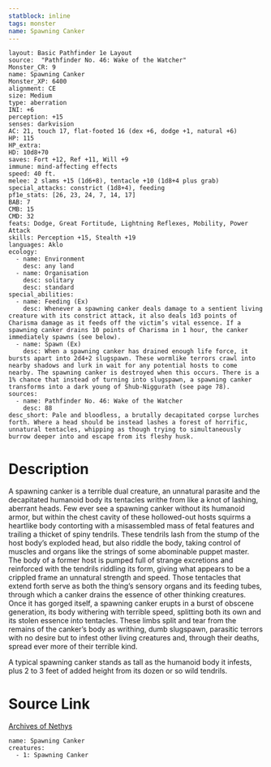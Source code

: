 ```yaml
---
statblock: inline
tags: monster
name: Spawning Canker
---
```

```statblock
layout: Basic Pathfinder 1e Layout
source:  "Pathfinder No. 46: Wake of the Watcher"
Monster_CR: 9
name: Spawning Canker
Monster_XP: 6400
alignment: CE
size: Medium
type: aberration
INI: +6
perception: +15
senses: darkvision
AC: 21, touch 17, flat-footed 16 (dex +6, dodge +1, natural +6)
HP: 115
HP_extra: 
HD: 10d8+70
saves: Fort +12, Ref +11, Will +9
immune: mind-affecting effects
speed: 40 ft.
melee: 2 slams +15 (1d6+8), tentacle +10 (1d8+4 plus grab)
special_attacks: constrict (1d8+4), feeding
pf1e_stats: [26, 23, 24, 7, 14, 17]
BAB: 7
CMB: 15
CMD: 32
feats: Dodge, Great Fortitude, Lightning Reflexes, Mobility, Power Attack
skills: Perception +15, Stealth +19
languages: Aklo
ecology:
  - name: Environment
    desc: any land
  - name: Organisation
    desc: solitary
    desc: standard
special_abilities:
  - name: Feeding (Ex)
    desc: Whenever a spawning canker deals damage to a sentient living creature with its constrict attack, it also deals 1d3 points of Charisma damage as it feeds off the victim’s vital essence. If a spawning canker drains 10 points of Charisma in 1 hour, the canker immediately spawns (see below).
  - name: Spawn (Ex)
    desc: When a spawning canker has drained enough life force, it bursts apart into 2d4+2 slugspawn. These wormlike terrors crawl into nearby shadows and lurk in wait for any potential hosts to come nearby. The spawning canker is destroyed when this occurs. There is a 1% chance that instead of turning into slugspawn, a spawning canker transforms into a dark young of Shub-Niggurath (see page 78).
sources:
  - name: Pathfinder No. 46: Wake of the Watcher
    desc: 88
desc_short: Pale and bloodless, a brutally decapitated corpse lurches forth. Where a head should be instead lashes a forest of horrific, unnatural tentacles, whipping as though trying to simultaneously burrow deeper into and escape from its fleshy husk.
```
# Description
A spawning canker is a terrible dual creature, an unnatural parasite and the decapitated humanoid body its tentacles writhe from like a knot of lashing, aberrant heads. Few ever see a spawning canker without its humanoid armor, but within the chest cavity of these hollowed-out hosts squirms a heartlike body contorting with a misassembled mass of fetal features and trailing a thicket of spiny tendrils. These tendrils lash from the stump of the host body’s exploded head, but also riddle the body, taking control of muscles and organs like the strings of some abominable puppet master. The body of a former host is pumped full of strange excretions and reinforced with the tendrils riddling its form, giving what appears to be a crippled frame an unnatural strength and speed. Those tentacles that extend forth serve as both the thing’s sensory organs and its feeding tubes, through which a canker drains the essence of other thinking creatures. Once it has gorged itself, a spawning canker erupts in a burst of obscene generation, its body withering with terrible speed, splitting both its own and its stolen essence into tentacles. These limbs split and tear from the remains of the canker’s body as writhing, dumb slugspawn, parasitic terrors with no desire but to infest other living creatures and, through their deaths, spread ever more of their terrible kind.

A typical spawning canker stands as tall as the humanoid body it infests, plus 2 to 3 feet of added height from its dozen or so wild tendrils.
# Source Link
[Archives of Nethys](https://aonprd.com/MonsterDisplay.aspx?ItemName=Spawning%20Canker)
```encounter-table
name: Spawning Canker
creatures:
  - 1: Spawning Canker
```
